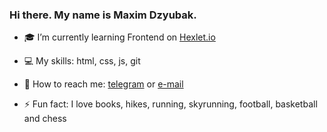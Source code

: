 ###  Hi there. My name is Maxim Dzyubak.
<!--
**maxdzyubak/maxdzyubak** is a ✨ _special_ ✨ repository because its `README.md` (this file) appears on your GitHub profile.-->

<!-- - 🔭 I’m currently working on ... -->
- 🎓 I’m currently learning Frontend on <a href="https://hexlet.io">Hexlet.io</a>

- 💻 My skills: html, css, js, git
<!-- - 👯 I’m looking to collaborate on ... -->
<!-- - 🤔 I’m looking for help with ... -->
<!-- - 💬 Ask me about ... -->
- 📩 How to reach me: <a href="https://t.me/dzyubak">telegram</a> or <a href="mailto: maxdzyubak@gmail.com">e-mail</a>
<!-- - 😄 Pronouns: ... -->
- ⚡ Fun fact: I love books, hikes, running, skyrunning, football, basketball and chess
